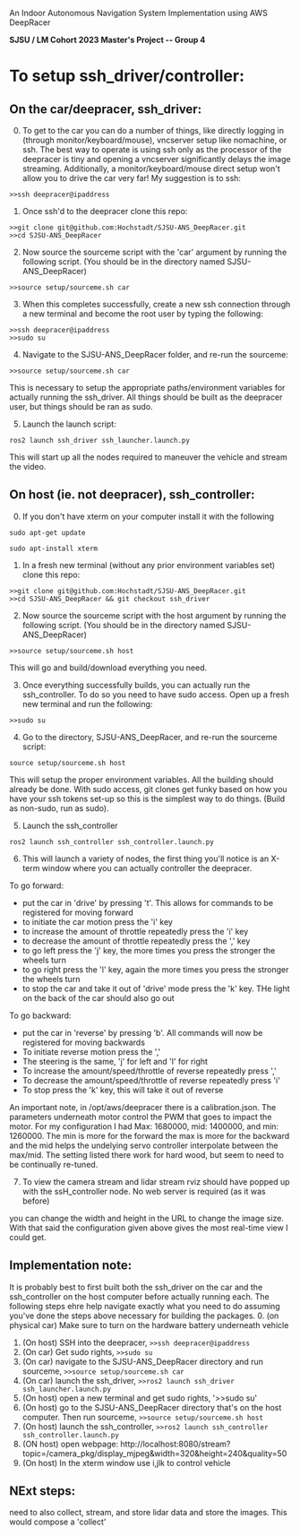 An Indoor Autonomous Navigation System Implementation using AWS DeepRacer  

**SJSU / LM Cohort 2023 Master's Project -- Group 4**



# To setup ssh_driver/controller:
## On the car/deepracer, ssh_driver:
0. To get to the car you can do a number of things, like directly
logging in (through monitor/keyboard/mouse), vncserver setup like 
nomachine, or ssh. The best way to operate is using ssh only as the processor
of the deepracer is tiny and opening a vncserver significantly delays the
image streaming. Additionally, a monitor/keyboard/mouse direct setup
won't allow you to drive the car very far! My suggestion is to ssh:

```>>ssh deepracer@ipaddress```

1. Once ssh'd to the deepracer clone this repo:

```
>>git clone git@github.com:Hochstadt/SJSU-ANS_DeepRacer.git
>>cd SJSU-ANS_DeepRacer
```

2. Now source the sourceme script with the 'car' argument by running the following script.
(You should be in the directory named SJSU-ANS_DeepRacer)

```>>source setup/sourceme.sh car ```

3. When this completes successfully, create a new ssh connection through a new terminal
and become the root user by typing the following:
```
>>ssh deepracer@ipaddress
>>sudo su
```

4. Navigate to the SJSU-ANS_DeepRacer folder, and re-run the sourceme:

```>>source setup/sourceme.sh car```

This is necessary to setup the appropriate paths/environment variables
for actually running the ssh_driver. All things should be built as the
deepracer user, but things should be ran as sudo.

5. Launch the launch script:

```ros2 launch ssh_driver ssh_launcher.launch.py```

This will start up all the nodes required to maneuver the vehicle and
stream the video.

## On host (ie. not deepracer), ssh_controller:
0. If you don't have xterm on your computer install it with the following

```
sudo apt-get update

sudo apt-install xterm
```
1. In a fresh new terminal (without any prior environment variables set) clone this repo: 

```
>>git clone git@github.com:Hochstadt/SJSU-ANS_DeepRacer.git
>>cd SJSU-ANS_DeepRacer && git checkout ssh_driver
```

2. Now source the sourceme script with the host argument by running the following script. 
(You should be in the directory named SJSU-ANS_DeepRacer)

```>>source setup/sourceme.sh host ```

This will go and build/download everything you need.

3. Once everything successfully builds, you can actually run the ssh_controller. To do so
you need to have sudo access. Open up a fresh new terminal and run the following:

```>>sudo su```

4. Go to the directory, SJSU-ANS_DeepRacer, and re-run the sourceme script:

```source setup/sourceme.sh host```

This will setup the proper environment variables. All the building should already
be done. With sudo access, git clones get funky based on how you have your ssh
tokens set-up so this is the simplest way to do things. (Build as non-sudo, run
as sudo).

5. Launch the ssh_controller

```ros2 launch ssh_controller ssh_controller.launch.py```

6. This will launch a variety of nodes, the first thing you'll notice is
an X-term window where you can actually controller the deepracer. 

To go forward:
- put the car in 'drive' by pressing 't'. This allows for commands to be registered
for moving forward
- to initiate the car motion press the 'i' key
- to increase the amount of throttle repeatedly press the 'i' key
- to decrease the amount of throttle repeatedly press the ',' key
- to go left press the 'j' key, the more times you press the stronger the
wheels turn
- to go right press the 'l' key, again the more times you press the stronger
the wheels turn
- to stop the car and take it out of 'drive' mode press the 'k' key. THe light
on the back of the car should also go out

To go backward:
- put the car in 'reverse' by pressing 'b'. All commands will now be
registered for moving backwards
- To initiate reverse motion press the ','
- The steering is the same, 'j' for left and 'l' for right
- To increase the amount/speed/throttle of reverse repeatedly press ','
- To decrease the amount/speed/throttle of reverse repeatedly press 'i'
- To stop press the 'k' key, this will take it out of reverse 

An important note, in /opt/aws/deepracer there is a calibration.json. The parameters
underneath motor control the PWM that goes to impact the motor. For my configuration
I had Max: 1680000,  mid: 1400000, and min: 1260000. The min is more for the forward
the max is more for the backward and the mid helps the undelying servo controller
interpolate between the max/mid. The setting listed there work for hard wood, but seem
to need to be continually re-tuned.

7. To view the camera stream and lidar stream rviz should have popped up with the ssH_controller node. No web server is required (as it was before)

you can change the width and height in the URL to change the image size. With that said the
configuration given above gives the most real-time view I could get.

## Implementation note:
It is probably best to first built both the ssh_driver on the car and the ssh_controller
on the host computer before actually running each. The following steps ehre help navigate
exactly what you need to do assuming you've done the steps above necessary for building
the packages.
0. (on physical car) Make sure to turn on the hardware battery underneath vehicle
1. (On host) SSH into the deepracer, `>>ssh deepracer@ipaddress`
2. (On car) Get sudo rights, `>>sudo su`
3. (On car) navigate to the SJSU-ANS_DeepRacer directory and run sourceme, `>>source setup/sourceme.sh car`
4. (On car) launch the ssh_driver, `>>ros2 launch ssh_driver ssh_launcher.launch.py`
5. (On host) open a new terminal and get sudo rights, '>>sudo su'
6. (On host) go to the SJSU-ANS_DeepRacer directory that's on the host computer. Then run sourceme, `>>source setup/sourceme.sh host`
7. (On host) launch the ssh_controller, `>>ros2 launch ssh_controller ssh_controller.launch.py`
8. (ON host) open webpage: http://localhost:8080/stream?topic=/camera_pkg/display_mjpeg&width=320&height=240&quality=50
9. (On host) In the xterm window use i,jlk to control vehicle



## NExt steps:
need to also collect, stream, and store lidar data and store the images. This would compose a 'collect'

